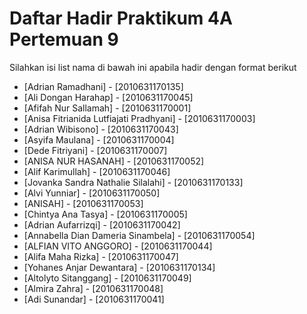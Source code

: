 # Daftar Hadir Praktikum 4A Pertemuan 9
Silahkan isi list nama di bawah ini apabila hadir dengan format berikut

- [Adrian Ramadhani] - [2010631170135]
- [Ali Dongan Harahap] - [2010631170045]
- [Afifah Nur Sallamah] - [2010631170001]
- [Anisa Fitrianida Lutfiajati Pradhyani] - [2010631170003]
- [Adrian Wibisono] - [2010631170043]
- [Asyifa Maulana] - [2010631170004]
- [Dede Fitriyani] - [2010631170007]
- [ANISA NUR HASANAH] - [2010631170052]
- [Alif Karimullah] - [2010631170046]
- [Jovanka Sandra Nathalie Silalahi] - [2010631170133]
- [Alvi Yunniar] - [2010631170050]
- [ANISAH] - [2010631170053]
- [Chintya Ana Tasya] - [2010631170005]
- [Adrian Aufarrizqi] - [2010631170042]
- [Annabella Dian Dameria Sinambela] - [2010631170054]
- [ALFIAN VITO ANGGORO] - [2010631170044]
- [Alifa Maha Rizka] - [2010631170047]
- [Yohanes Anjar Dewantara] - [2010631170134]
- [Altolyto Sitanggang] - [2010631170049]
- [Almira Zahra] - [2010631170048]
- [Adi Sunandar] - [2010631170041]
